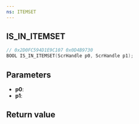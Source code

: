 ```yaml
---
ns: ITEMSET
---
```

## IS_IN_ITEMSET

```c
// 0x2D0FC594D1E9C107 0x0D4B9730
BOOL IS_IN_ITEMSET(ScrHandle p0, ScrHandle p1);
```


## Parameters
* **p0**: 
* **p1**: 

## Return value

